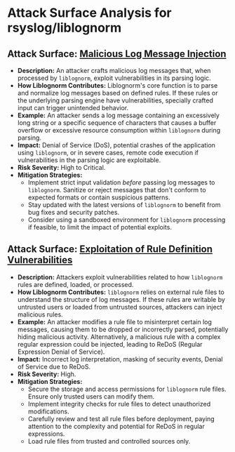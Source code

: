 # Attack Surface Analysis for rsyslog/liblognorm

## Attack Surface: [Malicious Log Message Injection](./attack_surfaces/malicious_log_message_injection.md)

- **Description:**  An attacker crafts malicious log messages that, when processed by `liblognorm`, exploit vulnerabilities in its parsing logic.
- **How Liblognorm Contributes:** Liblognorm's core function is to parse and normalize log messages based on defined rules. If these rules or the underlying parsing engine have vulnerabilities, specially crafted input can trigger unintended behavior.
- **Example:** An attacker sends a log message containing an excessively long string or a specific sequence of characters that causes a buffer overflow or excessive resource consumption within `liblognorm` during parsing.
- **Impact:** Denial of Service (DoS), potential crashes of the application using `liblognorm`, or in severe cases, remote code execution if vulnerabilities in the parsing logic are exploitable.
- **Risk Severity:** High to Critical.
- **Mitigation Strategies:**
    - Implement strict input validation *before* passing log messages to `liblognorm`. Sanitize or reject messages that don't conform to expected formats or contain suspicious patterns.
    - Stay updated with the latest versions of `liblognorm` to benefit from bug fixes and security patches.
    - Consider using a sandboxed environment for `liblognorm` processing if feasible, to limit the impact of potential exploits.

## Attack Surface: [Exploitation of Rule Definition Vulnerabilities](./attack_surfaces/exploitation_of_rule_definition_vulnerabilities.md)

- **Description:** Attackers exploit vulnerabilities related to how `liblognorm` rules are defined, loaded, or processed.
- **How Liblognorm Contributes:** `liblognorm` relies on external rule files to understand the structure of log messages. If these rules are writable by untrusted users or loaded from untrusted sources, attackers can inject malicious rules.
- **Example:** An attacker modifies a rule file to misinterpret certain log messages, causing them to be dropped or incorrectly parsed, potentially hiding malicious activity. Alternatively, a malicious rule with a complex regular expression could be injected, leading to ReDoS (Regular Expression Denial of Service).
- **Impact:**  Incorrect log interpretation, masking of security events, Denial of Service due to ReDoS.
- **Risk Severity:** High.
- **Mitigation Strategies:**
    - Secure the storage and access permissions for `liblognorm` rule files. Ensure only trusted users can modify them.
    - Implement integrity checks for rule files to detect unauthorized modifications.
    - Carefully review and test all rule files before deployment, paying attention to the complexity and potential for ReDoS in regular expressions.
    - Load rule files from trusted and controlled sources only.

